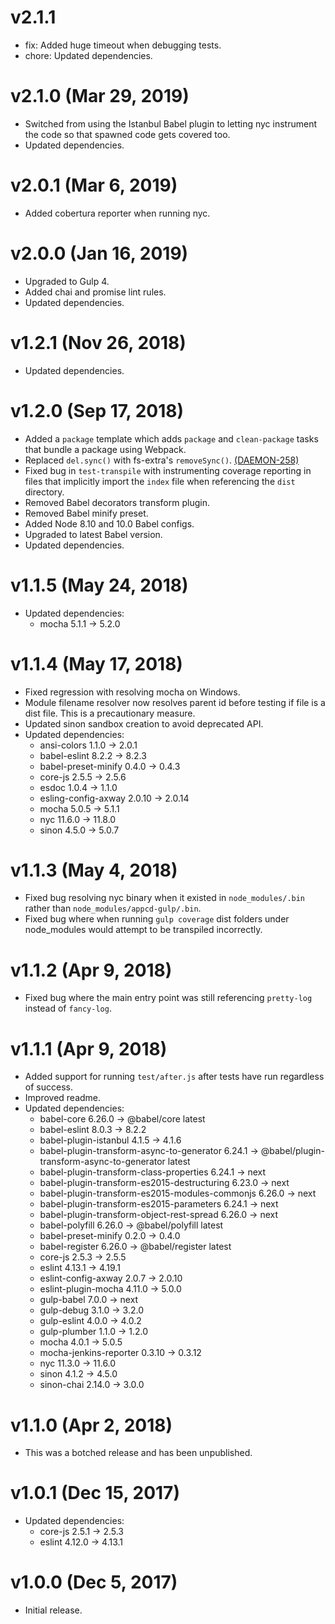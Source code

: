 # v2.1.1

 * fix: Added huge timeout when debugging tests.
 * chore: Updated dependencies.

# v2.1.0 (Mar 29, 2019)

 * Switched from using the Istanbul Babel plugin to letting nyc instrument the code so that
   spawned code gets covered too.
 * Updated dependencies.

# v2.0.1 (Mar 6, 2019)

 * Added cobertura reporter when running nyc.

# v2.0.0 (Jan 16, 2019)

 * Upgraded to Gulp 4.
 * Added chai and promise lint rules.
 * Updated dependencies.

# v1.2.1 (Nov 26, 2018)

 * Updated dependencies.

# v1.2.0 (Sep 17, 2018)

 * Added a `package` template which adds `package` and `clean-package` tasks that bundle a package
   using Webpack.
 * Replaced `del.sync()` with fs-extra's `removeSync()`.
   [(DAEMON-258)](https://jira.appcelerator.org/browse/DAEMON-258)
 * Fixed bug in `test-transpile` with instrumenting coverage reporting in files that implicitly
   import the `index` file when referencing the `dist` directory.
 * Removed Babel decorators transform plugin.
 * Removed Babel minify preset.
 * Added Node 8.10 and 10.0 Babel configs.
 * Upgraded to latest Babel version.
 * Updated dependencies.

# v1.1.5 (May 24, 2018)

 * Updated dependencies:
   - mocha 5.1.1 -> 5.2.0

# v1.1.4 (May 17, 2018)

 * Fixed regression with resolving mocha on Windows.
 * Module filename resolver now resolves parent id before testing if file is a dist file. This is a
   precautionary measure.
 * Updated sinon sandbox creation to avoid deprecated API.
 * Updated dependencies:
   - ansi-colors 1.1.0 -> 2.0.1
   - babel-eslint 8.2.2 -> 8.2.3
   - babel-preset-minify 0.4.0 -> 0.4.3
   - core-js 2.5.5 -> 2.5.6
   - esdoc 1.0.4 -> 1.1.0
   - esling-config-axway 2.0.10 -> 2.0.14
   - mocha 5.0.5 -> 5.1.1
   - nyc 11.6.0 -> 11.8.0
   - sinon 4.5.0 -> 5.0.7

# v1.1.3 (May 4, 2018)

 * Fixed bug resolving nyc binary when it existed in `node_modules/.bin` rather than
   `node_modules/appcd-gulp/.bin`.
 * Fixed bug where when running `gulp coverage` dist folders under node_modules would attempt to be
   transpiled incorrectly.

# v1.1.2 (Apr 9, 2018)

 * Fixed bug where the main entry point was still referencing `pretty-log` instead of `fancy-log`.

# v1.1.1 (Apr 9, 2018)

 * Added support for running `test/after.js` after tests have run regardless of success.
 * Improved readme.
 * Updated dependencies:
   - babel-core 6.26.0 -> @babel/core latest
   - babel-eslint 8.0.3 -> 8.2.2
   - babel-plugin-istanbul 4.1.5 -> 4.1.6
   - babel-plugin-transform-async-to-generator 6.24.1 -> @babel/plugin-transform-async-to-generator latest
   - babel-plugin-transform-class-properties 6.24.1 -> next
   - babel-plugin-transform-es2015-destructuring 6.23.0 -> next
   - babel-plugin-transform-es2015-modules-commonjs 6.26.0 -> next
   - babel-plugin-transform-es2015-parameters 6.24.1 -> next
   - babel-plugin-transform-object-rest-spread 6.26.0 -> next
   - babel-polyfill 6.26.0 -> @babel/polyfill latest
   - babel-preset-minify 0.2.0 -> 0.4.0
   - babel-register 6.26.0 -> @babel/register latest
   - core-js 2.5.3 -> 2.5.5
   - eslint 4.13.1 -> 4.19.1
   - eslint-config-axway 2.0.7 -> 2.0.10
   - eslint-plugin-mocha 4.11.0 -> 5.0.0
   - gulp-babel 7.0.0 -> next
   - gulp-debug 3.1.0 -> 3.2.0
   - gulp-eslint 4.0.0 -> 4.0.2
   - gulp-plumber 1.1.0 -> 1.2.0
   - mocha 4.0.1 -> 5.0.5
   - mocha-jenkins-reporter 0.3.10 -> 0.3.12
   - nyc 11.3.0 -> 11.6.0
   - sinon 4.1.2 -> 4.5.0
   - sinon-chai 2.14.0 -> 3.0.0

# v1.1.0 (Apr 2, 2018)

 * This was a botched release and has been unpublished.

# v1.0.1 (Dec 15, 2017)

 * Updated dependencies:
   - core-js 2.5.1 -> 2.5.3
   - eslint 4.12.0 -> 4.13.1

# v1.0.0 (Dec 5, 2017)

 - Initial release.
